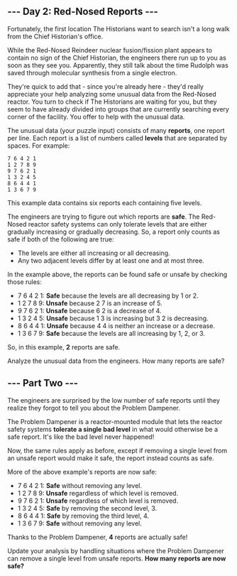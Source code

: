 ## --- Day 2: Red-Nosed Reports ---

Fortunately, the first location The Historians want to search isn't a long walk from the Chief Historian's office.

While the Red-Nosed Reindeer nuclear fusion/fission plant appears to contain no sign of the Chief Historian, the engineers there run up to you as soon as they see you. Apparently, they still talk about the time Rudolph was saved through molecular synthesis from a single electron.

They're quick to add that - since you're already here - they'd really appreciate your help analyzing some unusual data from the Red-Nosed reactor. You turn to check if The Historians are waiting for you, but they seem to have already divided into groups that are currently searching every corner of the facility. You offer to help with the unusual data.

The unusual data (your puzzle input) consists of many **reports**, one report per line. Each report is a list of numbers called **levels** that are separated by spaces. For example:

```
7 6 4 2 1
1 2 7 8 9
9 7 6 2 1
1 3 2 4 5
8 6 4 4 1
1 3 6 7 9
```

This example data contains six reports each containing five levels.

The engineers are trying to figure out which reports are **safe**. The Red-Nosed reactor safety systems can only tolerate levels that are either gradually increasing or gradually decreasing. So, a report only counts as safe if both of the following are true:

- The levels are either all increasing or all decreasing.
- Any two adjacent levels differ by at least one and at most three.

In the example above, the reports can be found safe or unsafe by checking those rules:

- 7 6 4 2 1: **Safe** because the levels are all decreasing by 1 or 2.
- 1 2 7 8 9: **Unsafe** because 2 7 is an increase of 5.
- 9 7 6 2 1: **Unsafe** because 6 2 is a decrease of 4.
- 1 3 2 4 5: **Unsafe** because 1 3 is increasing but 3 2 is decreasing.
- 8 6 4 4 1: **Unsafe** because 4 4 is neither an increase or a decrease.
- 1 3 6 7 9: **Safe** because the levels are all increasing by 1, 2, or 3.

So, in this example, **2** reports are safe.

Analyze the unusual data from the engineers. How many reports are safe?

## --- Part Two ---

The engineers are surprised by the low number of safe reports until they realize they forgot to tell you about the Problem Dampener.

The Problem Dampener is a reactor-mounted module that lets the reactor safety systems **tolerate a single bad level** in what would otherwise be a safe report. It's like the bad level never happened!

Now, the same rules apply as before, except if removing a single level from an unsafe report would make it safe, the report instead counts as safe.

More of the above example's reports are now safe:

- 7 6 4 2 1: **Safe** without removing any level.
- 1 2 7 8 9: **Unsafe** regardless of which level is removed.
- 9 7 6 2 1: **Unsafe** regardless of which level is removed.
- 1 3 2 4 5: **Safe** by removing the second level, 3.
- 8 6 4 4 1: **Safe** by removing the third level, 4.
- 1 3 6 7 9: **Safe** without removing any level.

Thanks to the Problem Dampener, **4** reports are actually safe!

Update your analysis by handling situations where the Problem Dampener can remove a single level from unsafe reports. **How many reports are now safe?**
